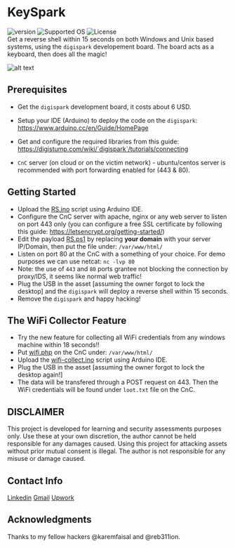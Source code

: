 # KeySpark

![version](https://img.shields.io/badge/version-v0.1.0-red.svg)
![Supported OS](https://img.shields.io/badge/Supported%20OS-Linux%20and%20windows-green.svg) 
![License](https://img.shields.io/badge/license-MIT-blue.svg)
<br>
Get a reverse shell within 15 seconds on both Windows and Unix based systems, using the `digispark` developement board. The board acts as a keyboard, then does all the magic!
<br>

![alt text](https://s3.amazonaws.com/digistump-resources/images/l/61e2f14edffc1edfa2685963155b0d33.jpg)




## Prerequisites

- Get the `digispark` development board, it costs about 6 USD. 

- Setup your IDE (Arduino) to deploy the code on the `digispark`: https://www.arduino.cc/en/Guide/HomePage
- Get and configure the required libraries from this guide: https://digistump.com/wiki/`digispark`/tutorials/connecting
- `CnC` server (on cloud or on the victim network) - ubuntu/centos server is recommended with port forwarding enabled for (443 & 80).

## Getting Started

- Upload the [RS.ino](RS.ino) script using Arduino IDE.
- Configure the CnC server with apache, nginx or any web server to listen on port 443 only 
(you can configure a free SSL certificate by following this guide: https://letsencrypt.org/getting-started/)
- Edit the payload [RS.ps1](RS.ps1) by replacing **your domain** with your server IP/Domain, then put the file under: `/var/www/html/`
- Listen on port 80 at the CnC with a something of your choice. For demo purposes we can use netcat: `nc -lvp 80`
- Note: the use of `443` and `80` ports grantee not blocking the connection by proxy/IDS, it seems like normal web traffic!
- Plug the USB in the asset [assuming the owner forgot to lock the desktop] and the `digispark` will deploy a reverse shell within 15 seconds.
- Remove the `digispark` and happy hacking!

## The WiFi Collector Feature

- Try the new feature for collecting all WiFi credentials from any windows machine within 18 seconds!!
- Put [wifi.php](wifi-collector/wifi.php) on the CnC under: `/var/www/html/`
- Upload the [wifi-collect.ino](wifi-collector/wifi-collect.ino) script using Arduino IDE.
- Plug the USB in the asset [assuming the owner forgot to lock the desktop again!]
- The data will be transfered through a POST request on 443. Then the WiFi credentials will be found under `loot.txt` file on the CnC.

## DISCLAIMER

This project is developed for learning and security assessments purposes only. Use these at your own discretion, the author cannot be held responsible for any damages caused. Using this project for attacking assets without prior mutual consent is illegal. The author is not responsible for any misuse or damage caused.

## Contact Info

[Linkedin](https://www.linkedin.com/in/hassan-shehata-503272172/)
[Gmail](hassanshehata25895@gmail.com)
[Upwork](https://www.upwork.com/freelancers/~01383dad14aca34634)


## Acknowledgments

Thanks to my fellow hackers @karemfaisal and @reb311ion.

